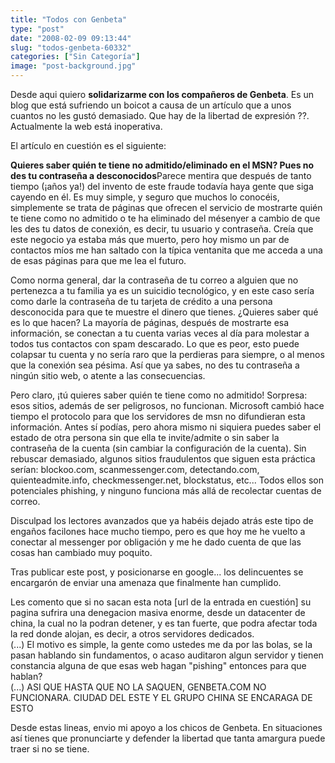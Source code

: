 ```yaml
---
title: "Todos con Genbeta"
type: "post"
date: "2008-02-09 09:13:44"
slug: "todos-genbeta-60332"
categories: ["Sin Categoría"]
image: "post-background.jpg"
---
```


Desde aqui quiero **solidarizarme con los compañeros de Genbeta**. Es un blog que está sufriendo un boicot a causa de un artículo que a unos cuantos no les gustó demasiado. Que hay de la libertad de expresión ??. Actualmente la web está inoperativa.

El artículo en cuestión es el siguiente:

**Quieres saber quién te tiene no admitido/eliminado en el MSN? Pues no des tu contraseña a desconocidos**Parece mentira que después de tanto tiempo (¡años ya!) del invento de este fraude todavía haya gente que siga cayendo en él. Es muy simple, y seguro que muchos lo conocéis, simplemente se trata de páginas que ofrecen el servicio de mostrarte quién te tiene como no admitido o te ha eliminado del mésenyer a cambio de que les des tu datos de conexión, es decir, tu usuario y contraseña. Creía que este negocio ya estaba más que muerto, pero hoy mismo un par de contactos míos me han saltado con la típica ventanita que me acceda a una de esas páginas para que me lea el futuro.

Como norma general, dar la contraseña de tu correo a alguien que no pertenezca a tu familia ya es un suicidio tecnológico, y en este caso sería como darle la contraseña de tu tarjeta de crédito a una persona desconocida para que te muestre el dinero que tienes. ¿Quieres saber qué es lo que hacen? La mayoría de páginas, después de mostrarte esa información, se conectan a tu cuenta varias veces al día para molestar a todos tus contactos con spam descarado. Lo que es peor, esto puede colapsar tu cuenta y no sería raro que la perdieras para siempre, o al menos que la conexión sea pésima. Así que ya sabes, no des tu contraseña a ningún sitio web, o atente a las consecuencias.

Pero claro, ¡tú quieres saber quién te tiene como no admitido! Sorpresa: esos sitios, además de ser peligrosos, no funcionan. Microsoft cambió hace tiempo el protocolo para que los servidores de msn no difundieran esta información. Antes sí podías, pero ahora mismo ni siquiera puedes saber el estado de otra persona sin que ella te invite/admite o sin saber la contraseña de la cuenta (sin cambiar la configuración de la cuenta). Sin rebuscar demasiado, algunos sitios fraudulentos que siguen esta práctica serían: blockoo.com, scanmessenger.com, detectando.com, quienteadmite.info, checkmessenger.net, blockstatus, etc... Todos ellos son potenciales phishing, y ninguno funciona más allá de recolectar cuentas de correo.

Disculpad los lectores avanzados que ya habéis dejado atrás este tipo de engaños facilones hace mucho tiempo, pero es que hoy me he vuelto a conectar al messenger por obligación y me he dado cuenta de que las cosas han cambiado muy poquito.



 Tras publicar este post, y posicionarse en google... los delincuentes se encargarón de enviar una amenaza que finalmente han cumplido.

Les comento que si no sacan esta nota [url de la entrada en cuestión] su pagina sufrira una denegacion masiva enorme, desde un datacenter de china, la cual no la podran detener, y es tan fuerte, que podra afectar toda la red donde alojan, es decir, a otros servidores dedicados.  
(...) El motivo es simple, la gente como ustedes me da por las bolas, se la pasan hablando sin fundamentos, o acaso auditaron algun servidor y tienen constancia alguna de que esas web hagan "pishing" entonces para que hablan?  
(...) ASI QUE HASTA QUE NO LA SAQUEN, GENBETA.COM NO FUNCIONARA. CIUDAD DEL ESTE Y EL GRUPO CHINA SE ENCARAGA DE ESTO



Desde estas lineas, envio mi apoyo a los chicos de Genbeta. En situaciones así tienes que pronunciarte y defender la libertad que tanta amargura puede traer si no se tiene.